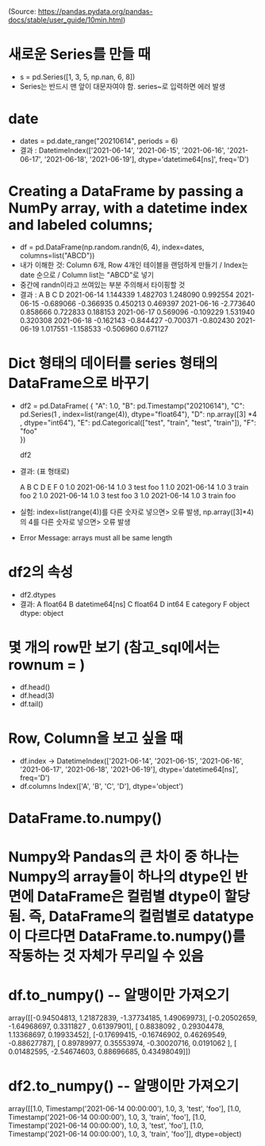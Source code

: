 (Source: https://pandas.pydata.org/pandas-docs/stable/user_guide/10min.html)

# 새로운 Series를 만들 때
 - s = pd.Series([1, 3, 5, np.nan, 6, 8])
 - Series는 반드시 맨 앞이 대문자여야 함. series~로 입력하면 에러 발생

# date
 - dates = pd.date_range("20210614", periods = 6)
 - 결과 : 
   DatetimeIndex(['2021-06-14', '2021-06-15', '2021-06-16', '2021-06-17',
               '2021-06-18', '2021-06-19'],
              dtype='datetime64[ns]', freq='D')

# Creating a DataFrame by passing a NumPy array, with a datetime index and labeled columns;
 - df = pd.DataFrame(np.random.randn(6, 4), index=dates, columns=list("ABCD"))
 - 내가 이해한 것: Column 6개, Row 4개인 테이블을 랜덤하게 만들기 / Index는 date 순으로 / Column list는 "ABCD"로 넣기
 - 중간에 randn이라고 쓰여있는 부분 주의해서 타이핑할 것
 - 결과 : 
    A	B	C	D
    2021-06-14	1.144339	1.482703	1.248090	0.992554
    2021-06-15	-0.689066	-0.366935	0.450213	0.469397
    2021-06-16	-2.773640	0.858666	0.722833	0.188153
    2021-06-17	0.569096	-0.109229	1.531940	0.320308
    2021-06-18	-0.162143	-0.844427	-0.700371	-0.802430
    2021-06-19	1.017551	-1.158533	-0.506960	0.671127
    
# Dict 형태의 데이터를 series 형태의 DataFrame으로 바꾸기
 - df2 = pd.DataFrame(
    {
        "A": 1.0,
        "B": pd.Timestamp("20210614"),
        "C": pd.Series(1 , index=list(range(4)), dtype="float64"),
        "D": np.array([3] *4 , dtype="int64"),
        "E": pd.Categorical(["test", "train", "test", "train"]),
        "F": "foo"    
    })

   df2
 - 결과: (표 형태로)
   
    A	B	C	D	E	F
    0	1.0	2021-06-14	1.0	3	test	foo
    1	1.0	2021-06-14	1.0	3	train	foo
    2	1.0	2021-06-14	1.0	3	test	foo
    3	1.0	2021-06-14	1.0	3	train	foo
 - 실험: index=list(range(4))를 다른 숫자로 넣으면> 오류 발생, np.array([3]*4)의 4를 다른 숫자로 넣으면> 오류 발생
 - Error Message: arrays must all be same length

# df2의 속성
 - df2.dtypes
 - 결과:
   A           float64
   B    datetime64[ns]
   C           float64
   D             int64
   E          category
   F            object
   dtype: object

# 몇 개의 row만 보기 (참고_sql에서는 rownum = )
 - df.head()
 - df.head(3)
 - df.tail()

# Row, Column을 보고 싶을 때
 - df.index -> 
   DatetimeIndex(['2021-06-14', '2021-06-15', '2021-06-16', '2021-06-17',
               '2021-06-18', '2021-06-19'],
              dtype='datetime64[ns]', freq='D')
 - df.columns
   Index(['A', 'B', 'C', 'D'], dtype='object')

# DataFrame.to.numpy()
# Numpy와 Pandas의 큰 차이 중 하나는 Numpy의 array들이 하나의 dtype인 반면에 DataFrame은 컬럼별 dtype이 할당됨. 즉, DataFrame의 컬럼별로 datatype이 다르다면 DataFrame.to.numpy()를 작동하는 것 자체가 무리일 수 있음

# df.to_numpy() -- 알맹이만 가져오기
   array([[-0.94504813,  1.21872839, -1.37734185,  1.49069973],
          [-0.20502659, -1.64968697,  0.3311827 ,  0.61397901],
          [ 0.8838092 ,  0.29304478,  1.13368697,  0.19933452],
          [-0.17699415, -0.16746902,  0.46269549, -0.88627787],
          [ 0.89789977,  0.35553974, -0.30020716,  0.0191062 ],
          [ 0.01482595, -2.54674603,  0.88696685,  0.43498049]])

# df2.to_numpy() -- 알맹이만 가져오기
   array([[1.0, Timestamp('2021-06-14 00:00:00'), 1.0, 3, 'test', 'foo'],
          [1.0, Timestamp('2021-06-14 00:00:00'), 1.0, 3, 'train', 'foo'],
          [1.0, Timestamp('2021-06-14 00:00:00'), 1.0, 3, 'test', 'foo'],
          [1.0, Timestamp('2021-06-14 00:00:00'), 1.0, 3, 'train', 'foo']],
         dtype=object)























